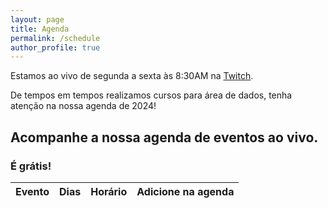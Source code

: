 ```yaml
---
layout: page
title: Agenda
permalink: /schedule
author_profile: true
---
```


Estamos ao vivo de segunda a sexta às 8:30AM na [Twitch](https://twitch.tv/teomewhy).

De tempos em tempos realizamos cursos para área de dados, tenha atenção na nossa agenda de 2024!

## Acompanhe a nossa agenda de eventos ao vivo.
### É grátis!

| Evento | Dias | Horário | Adicione na agenda |
| :---: | :---: | :--: | :---: |
